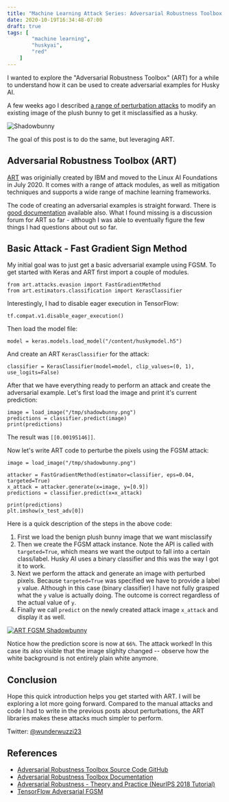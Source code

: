```yaml
---
title: "Machine Learning Attack Series: Adversarial Robustness Toolbox Basics"
date: 2020-10-19T16:34:48-07:00
draft: true
tags: [
        "machine learning",
        "huskyai",
        "red"
    ]
---
```


I wanted to explore the "Adversarial Robustness Toolbox" (ART) for a while to understand how it can be used to create adversarial examples for Husky AI. 

A few weeks ago I described [a range of perturbation attacks](/blog/posts/2020/husky-ai-machine-learning-attack-perturbation-external/) to modify an existing image of the plush bunny to get it misclassified as a husky.

![Shadowbunny](/blog/images/2020/huskyai-shadowbunny.png)

The goal of this post is to do the same, but leveraging ART.

## Adversarial Robustness Toolbox (ART)

[ART](https://adversarial-robustness-toolbox.org/) was originially created by IBM and moved to the Linux AI Foundations in July 2020. It comes with a range of attack modules, as well as mitigation techniques and supports a wide range of machine learning frameworks.

The code of creating an adversarial examples is straight forward. There is [good documentation](https://adversarial-robustness-toolbox.readthedocs.io/en/latest/modules/attacks/evasion.html#) available also. What I found missing is a  discussion forum for ART so far - although I was able to eventually figure the few things I had questions about out so far.

## Basic Attack - Fast Gradient Sign Method

My initial goal was to just get a basic adversarial example using FGSM. To get started with Keras and ART first import a couple of modules.

```
from art.attacks.evasion import FastGradientMethod
from art.estimators.classification import KerasClassifier
```

Interestingly, I had to disable eager execution in TensorFlow:

```
tf.compat.v1.disable_eager_execution()
```

Then load the model file:

```
model = keras.models.load_model("/content/huskymodel.h5")
```

And create an ART `KerasClassifier` for the attack:

```
classifier = KerasClassifier(model=model, clip_values=(0, 1), use_logits=False)
```

After that we have everything ready to perform an attack and create the adversarial example. Let's first load the image and print it's current prediction:


```
image = load_image("/tmp/shadowbunny.png")
predictions = classifier.predict(image)
print(predictions)
```

The result was `[[0.00195146]]`. 

Now let's write ART code to perturbe the pixels using the FGSM attack:

```
image = load_image("/tmp/shadowbunny.png")

attacker = FastGradientMethod(estimator=classifier, eps=0.04, targeted=True)
x_attack = attacker.generate(x=image, y=[0.9])
predictions = classifier.predict(x=x_attack)

print(predictions)
plt.imshow(x_test_adv[0])
```

Here is a quick description of the steps in the above code:

1. First we load the benign plush bunny image that we want misclassify
2. Then we create the FGSM attack instance. Note the API is called with `targeted=True`, which means we want the output to fall into a certain class/label. Husky AI uses a binary classifier and this was the way I got it to work.
3. Next we perform the attack and generate an image with perturbed pixels. Because `targeted=True` was specified we have to provide a label `y` value. Although in this case (binary classifier) I have not fully grasped what the `y` value is actually doing. The outcome is correct regardless of the actual value of `y`.
4. Finally we call `predict` on the newly created attack image `x_attack` and display it as well.

[![ART FGSM Shadowbunny](/blog/images/2020/art.shadowbunny.png)](/blog/images/2020/art.shadowbunny.png)

Notice how the prediction score is now at `66%`. The attack worked!
In this case its also visible that the image slighlty changed -- observe how the white background is not entirely plain white anymore.


## Conclusion

Hope this quick introduction helps you get started with ART. I will be exploring a lot more going forward. Compared to the manual attacks and code I had to write in the previous posts about perturbations, the ART libraries makes these attacks much simpler to perform. 

Twitter: [@wunderwuzzi23](https://twitter.com/wunderwuzzi23)




## References
* [Adversarial Robustness Toolbox Source Code GitHub](https://github.com/Trusted-AI/adversarial-robustness-toolbox)
* [Adversarial Robustness Toolbox Documentation](https://adversarial-robustness-toolbox.readthedocs.io)
* [Adversarial Robustness - Theory and Practice (NeurIPS 2018 Tutorial)](https://www.youtube.com/watch?v=TwP-gKBQyic) 
* [TensorFlow Adversarial FGSM](https://www.tensorflow.org/tutorials/generative/adversarial_fgsm)

